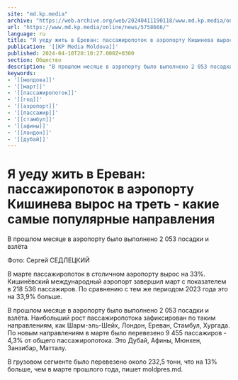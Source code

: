 ```yaml
---
site: "md.kp.media"
archive: "https://web.archive.org/web/20240411190118/www.md.kp.media/online/news/5758666/"
url: "https://www.md.kp.media/online/news/5758666/"
language: ru
title: "Я уеду жить в Ереван: пассажиропоток в аэропорту Кишинева вырос на треть - какие самые популярные направления"
publication: '[[KP Media Moldova]]'
published: 2024-04-10T20:10:27.000Z+0300
section: Общество
description: "В прошлом месяце в аэропорту было выполнено 2 053 посадки и взлёта"
keywords:
- '[[молдова]]'
- '[[март]]'
- '[[пассажиропоток]]'
- '[[год]]'
- '[[аэропорт]]'
- '[[пассажир]]'
- '[[стамбул]]'
- '[[афины]]'
- '[[лондон]]'
- '[[дубай]]'
---
```


# Я уеду жить в Ереван: пассажиропоток в аэропорту Кишинева вырос на треть - какие самые популярные направления

В прошлом месяце в аэропорту было выполнено 2 053 посадки и взлёта

Фото: Сергей СЕДЛЕЦКИЙ

В марте пассажиропоток в столичном аэропорту вырос на 33%. Кишинёвский международный аэропорт завершил март с показателем в 218 536 пассажиров. По сравнению с тем же периодом 2023 года это на 33,9% больше.

В прошлом месяце в аэропорту было выполнено 2 053 посадки и взлёта. Наибольший рост пассажиропотока зафиксирован по таким направлениям, как Шарм-эль-Шейх, Лондон, Ереван, Стамбул, Хургада. По новым направлениям в марте было перевезено 9 455 пассажиров - 4,3% от общего пассажиропотока. Это Дубай, Афины, Мюнхен, Занзибар, Матталу.

В грузовом сегменте было перевезено около 232,5 тонн, что на 13% больше, чем в марте прошлого года, пишет moldpres.md.